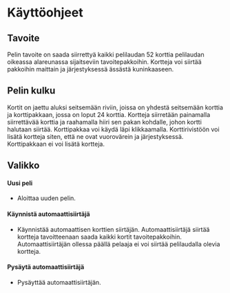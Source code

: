 # Käyttöohjeet

## Tavoite
Pelin tavoite on saada siirrettyä kaikki pelilaudan 52 korttia pelilaudan oikeassa alareunassa sijaitseviin tavoitepakkoihin. Kortteja voi siirtää pakkoihin maittain ja järjestyksessä ässästä kuninkaaseen. 

## Pelin kulku
Kortit on jaettu aluksi seitsemään riviin, joissa on yhdestä seitsemään korttia ja korttipakkaan, jossa on loput 24 korttia. Kortteja siirretään painamalla siirrettävää korttia ja raahamalla hiiri sen pakan kohdalle, johon kortti halutaan siirtää. Korttipakkaa voi käydä läpi klikkaamalla. Korttirivistöön voi lisätä kortteja siten, että ne ovat vuorovärein ja järjestyksessä. Korttipakkaan ei voi lisätä kortteja.

## Valikko
#### Uusi peli
* Aloittaa uuden pelin.
#### Käynnistä automaattisiirtäjä
* Käynnistää automaattisen korttien siirtäjän. Automaattisiirtäjä siirtää kortteja tavoitteenaan saada kaikki kortit tavoitepakkoihin. Automaattisiirtäjän ollessa päällä pelaaja ei voi siirtää pelilaudalla olevia kortteja. 
#### Pysäytä automaattisiirtäjä
* Pysäyttää automaattisiirtäjän.
